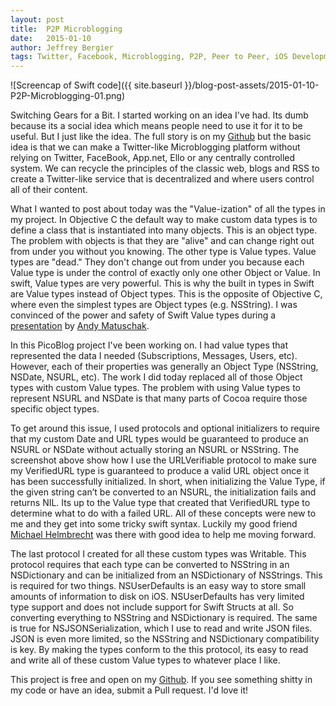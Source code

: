 ```yaml
---
layout: post
title:  P2P Microblogging
date:   2015-01-10
author: Jeffrey Bergier
tags: Twitter, Facebook, Microblogging, P2P, Peer to Peer, iOS Development, iOS, Swift, Xcode
---
```


![Screencap of Swift code]({{ site.baseurl }}/blog-post-assets/2015-01-10-P2P-Microblogging-01.png)

Switching Gears for a Bit. I started working on an idea I've had. Its dumb because its a social idea which means people need to use it for it to be useful. But I just like the idea. The full story is on my [Github](https://github.com/jeffreybergier/PicoBlog) but the basic idea is that we can make a Twitter-like Microblogging platform without relying on Twitter, FaceBook, App.net, Ello or any centrally controlled system. We can recycle the principles of the classic web, blogs and RSS to create a Twitter-like service that is decentralized and where users control all of their content.

What I wanted to post about today was the "Value-ization" of all the types in my project. In Objective C the default way to make custom data types is to define a class that is instantiated into many objects. This is an object type. The problem with objects is that they are "alive" and can change right out from under you without you knowing. The other type is Value types. Value types are "dead." They don't change out from under you because each Value type is under the control of exactly only one other Object or Value. In swift, Value types are very powerful. This is why the built in types in Swift are Value types instead of Object types. This is the opposite of Objective C, where even the simplest types are Object types (e.g. NSString). I was convinced of the power and safety of Swift Value types during a [presentation](http://www.meetup.com/swift-language/events/219155586/) by [Andy Matuschak](https://twitter.com/andy_matuschak).

In this PicoBlog project I've been working on. I had value types that represented the data I needed (Subscriptions, Messages, Users, etc). However, each of their properties was generally an Object Type (NSString, NSDate, NSURL, etc). The work I did today replaced all of those Object types with custom Value types. The problem with using Value types to represent NSURL and NSDate is that many parts of Cocoa require those specific object types.

To get around this issue, I used protocols and optional initializers to require that my custom Date and URL types would be guaranteed to produce an NSURL or NSDate without actually storing an NSURL or NSString. The screenshot above show how I use the URLVerifiable protocol to make sure my VerifiedURL type is guaranteed to produce a valid URL object once it has been successfully initialized. In short, when initializing the Value Type, if the given string can’t be converted to an NSURL, the initialization fails and returns NIL. Its up to the Value type that created that VerifiedURL type to determine what to do with a failed URL. All of these concepts were new to me and they get into some tricky swift syntax. Luckily my good friend [Michael Helmbrecht](https://twitter.com/mrh_is) was there with good idea to help me moving forward.

The last protocol I created for all these custom types was Writable. This protocol requires that each type can be converted to NSString in an NSDictionary and can be initialized from an NSDictionary of NSStrings. This is required for two things. NSUserDefaults is an easy way to store small amounts of information to disk on iOS. NSUserDefaults has very limited type support and does not include support for Swift Structs at all. So converting everything to NSString and NSDictionary is required. The same is true for NSJSONSerialization, which I use to read and write JSON files. JSON is even more limited, so the NSString and NSDictionary compatibility is key. By making the types conform to the this protocol, its easy to read and write all of these custom Value types to whatever place I like.

This project is free and open on my [Github](https://github.com/jeffreybergier/PicoBlog). If you see something shitty in my code or have an idea, submit a Pull request. I'd love it!